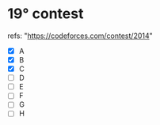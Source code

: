 # 19° contest

refs: "https://codeforces.com/contest/2014"

- [X] A
- [X] B
- [X] C
- [ ] D
- [ ] E
- [ ] F
- [ ] G
- [ ] H
